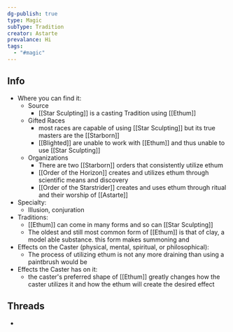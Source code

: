 ```yaml
---
dg-publish: true
type: Magic
subType: Tradition
creator: Astarte
prevalance: Hi
tags:
  - "#magic"
---
```

## Info
- Where you can find it:
	- Source
		-  [[Star Sculpting]] is a casting Tradition using [[Ethum]]
	- Gifted Races
		- most races are capable of using [[Star Sculpting]] but its true masters are the [[Starborn]]
		- [[Blighted]] are unable to work with [[Ethum]] and thus unable to use [[Star Sculpting]]
	- Organizations
		- There are two [[Starborn]] orders that consistently utilize ethum
		- [[Order of the Horizon]] creates and utilizes ethum through scientific means and discovery
		- [[Order of the Starstrider]] creates and uses ethum through ritual and their worship of [[Astarte]]
- Specialty:
	- Illusion, conjuration
- Traditions:
	- [[Ethum]] can come in many forms and so can [[Star Sculpting]]
	- The oldest and still most common form of [[Ethum]] is that of clay, a model able substance. this form makes summoning and 
- Effects on the Caster (physical, mental, spiritual, or philosophical):
	- The process of utilizing ethum is not any more draining than using a paintbrush would be
- Effects the Caster has on it:
	- the caster's preferred shape of [[Ethum]] greatly changes how the caster utilizes it and how the ethum will create the desired effect
## Threads
- 